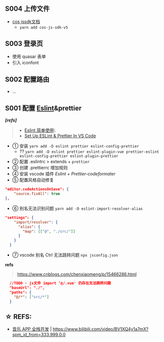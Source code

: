 ## S004 上传文件
- [cos jssdk文档](https://cloud.tencent.com/document/product/436/11459)
  - `yarn add cos-js-sdk-v5`  
## S003 登录页

- 使用 quasar 表单
- 引入 iconfont

## S002 配置路由

- ...

## S001 配置 [Eslint](https://eslint.vuejs.org/user-guide/#usage)&prettier

**_[refs]_**

> - [Eslint 简单使用](https://cnblogs.com/bejamin/p/14165011.html)\
> - [Set Up ESLint & Prettier In VS Code](https://dev.to/rahulshawdev/how-to-set-up-eslint-prettier-in-vs-code-1dc1)

- ① 安装 `yarn add -D eslint prettier eslint-config-prettier`
  - ?? `yarn add -D eslint prettier eslint-plugin-vue prettier-eslint eslint-config-prettier eslint-plugin-prettier`
- ② 配置 .eslintrc > extends + `prettier`
- ③ 创建 .prettierrc 增加规则
- ④ 安装 vscode 插件 _Eslint_ + _Prettier-codeformater_
- ⑤ 配置风格自动修复

```settings.json
"editor.codeActionsOnSave": {
    "source.fixAll": true
},
```

- ⑥ 别名无法识别问题 `yarn add -D eslint-import-resolver-alias`

```.eslintrc.json
"settings": {
    "import/resolver": {
      "alias": {
        "map": [["@", "./src/"]]
      }
    }
  }
```

- ⑦ vscode 别名 Ctrl 无法跳转问题 `npx jsconfig.json`

**refs**

> https://www.cnblogs.com/chenxiaomeng/p/15466286.html

```jsconfig.json
  //TODO - js文件 import ’@/.vue' 仍存在无法跳转问题
  "baseUrl": "./",
  "paths": {
    "@/*": ["src/*"]
  }
```

## ☆ REFS:

- [音乐 APP 全栈开发](https://www.bilibili.com/video/BV1XQ4y1a7mX?spm_id_from=333.999.0.0) | https://www.bilibili.com/video/BV1XQ4y1a7mX?spm_id_from=333.999.0.0
